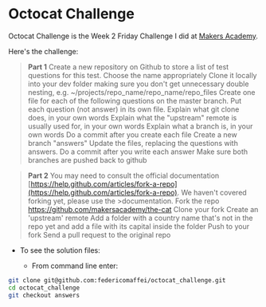 Octocat Challenge
====================

Octocat Challenge is the Week 2 Friday Challenge I did at [Makers Academy](http://www.makersacademy.com).

Here's the challenge:

> **Part 1**
> Create a new repository on Github to store a list of test questions for this test. Choose the name appropriately
> Clone it locally into your dev folder making sure you don't get unnecessary double nesting, e.g. ~/projects/repo_name/repo_name/repo_files
> Create one file for each of the following questions on the master branch. Put each question (not answer) in its own file.
> Explain what git clone does, in your own words
> Explain what the "upstream" remote is usually used for, in your own words
> Explain what a branch is, in your own words
> Do a commit after you create each file
> Create a new branch "answers"
> Update the files, replacing the questions with answers.
> Do a commit after you write each answer
> Make sure both branches are pushed back to github

> **Part 2**
> You may need to consult the official documentation [https://help.github.com/articles/fork-a-repo](https://help.github.com/articles/fork-a-repo). We haven't covered forking yet, please use the >documentation.
> Fork the repo https://github.com/makersacademy/the-cat
> Clone your fork 
> Create an 'upstream' remote
> Add a folder with a country name that's not in the repo yet and add a file with its capital inside the folder
> Push to your fork
> Send a pull request to the original repo

* To see the solution files:

  * From command line enter:
```bash
git clone git@github.com:federicomaffei/octocat_challenge.git
cd octocat_challenge
git checkout answers
```


